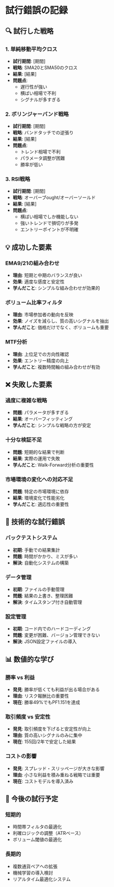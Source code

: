 # 試行錯誤の記録

## 🔍 試行した戦略

### 1. 単純移動平均クロス
- **試行期間**: [期間]
- **戦略**: SMA20とSMA50のクロス
- **結果**: [結果]
- **問題点**: 
  - 遅行性が強い
  - 横ばい相場で不利
  - シグナルが多すぎる

### 2. ボリンジャーバンド戦略
- **試行期間**: [期間]
- **戦略**: バンドタッチでの逆張り
- **結果**: [結果]
- **問題点**:
  - トレンド相場で不利
  - パラメータ調整が困難
  - 勝率が低い

### 3. RSI戦略
- **試行期間**: [期間]
- **戦略**: オーバーブought/オーバーソールド
- **結果**: [結果]
- **問題点**:
  - 横ばい相場でしか機能しない
  - 強いトレンドで損切りが多発
  - エントリーポイントが不明確

## 💡 成功した要素

### EMA9/21の組み合わせ
- **理由**: 短期と中期のバランスが良い
- **効果**: 適度な感度と安定性
- **学んだこと**: シンプルな組み合わせが効果的

### ボリューム比率フィルタ
- **理由**: 市場参加者の動向を反映
- **効果**: ノイズを減らし、質の高いシグナルを抽出
- **学んだこと**: 価格だけでなく、ボリュームも重要

### MTF分析
- **理由**: 上位足での方向性確認
- **効果**: エントリー精度の向上
- **学んだこと**: 複数時間軸の組み合わせが有効

## ❌ 失敗した要素

### 過度に複雑な戦略
- **問題**: パラメータが多すぎる
- **結果**: オーバーフィッティング
- **学んだこと**: シンプルな戦略の方が安定

### 十分な検証不足
- **問題**: 短期的な結果で判断
- **結果**: 実際の運用で失敗
- **学んだこと**: Walk-Forward分析の重要性

### 市場環境の変化への対応不足
- **問題**: 特定の市場環境に依存
- **結果**: 環境変化で性能劣化
- **学んだこと**: 適応性の重要性

## 🔧 技術的な試行錯誤

### バックテストシステム
- **初期**: 手動での結果集計
- **問題**: 時間がかかり、ミスが多い
- **解決**: 自動化システムの構築

### データ管理
- **初期**: ファイルの手動管理
- **問題**: 結果の上書き、整理困難
- **解決**: タイムスタンプ付き自動管理

### 設定管理
- **初期**: コード内でのハードコーディング
- **問題**: 変更が困難、バージョン管理できない
- **解決**: JSON設定ファイルの導入

## 📊 数値的な学び

### 勝率 vs 利益
- **発見**: 勝率が低くても利益が出る場合がある
- **理由**: リスク報酬比の重要性
- **現在**: 勝率49%でもPF1.151を達成

### 取引頻度 vs 安定性
- **発見**: 取引頻度を下げると安定性が向上
- **理由**: 質の高いシグナルのみに集中
- **現在**: 155回/2年で安定した結果

### コストの影響
- **発見**: スプレッド・スリッページが大きな影響
- **理由**: 小さな利益を積み重ねる戦略では重要
- **現在**: コストモデルを導入済み

## 🎯 今後の試行予定

### 短期的
- 時間帯フィルタの最適化
- 利確ロジックの調整（ATRベース）
- ボリューム閾値の最適化

### 長期的
- 複数通貨ペアへの拡張
- 機械学習の導入検討
- リアルタイム最適化システム
